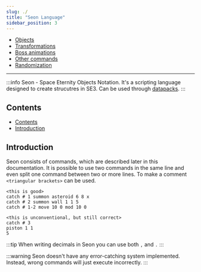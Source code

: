 ```yaml
---
slug: ./
title: "Seon Language"
sidebar_position: 3
---
```


-   [Objects](./Objects)
-   [Transformations](./Transformations)
-   [Boss animations](./BossAnimations)
-   [Other commands](./OtherCommands)
-   [Randomization](./Randomization)

---

:::info
Seon - Space Eternity Objects Notation. It's a scripting language designed to create strucutres in SE3.
Can be used through [datapacks](../DatapackInfo/).
:::

## Contents

- [Contents](#contents)
- [Introduction](#introduction)

## Introduction

Seon consists of commands, which are described later in this documentation. It is possible to use
two commands in the same line and even split one command between two or more lines. To make a comment
`<triangular brackets>` can be used.

```text showLineNumbers
<this is good>
catch # 1 summon asteroid 6 8 x
catch # 2 summon wall 1 1 5
catch # 1-2 move 10 0 mod 10 0

<this is unconventional, but still correct>
catch # 3
piston 1 1
5
```

:::tip
When writing decimals in Seon you can use both `,` and `.`
:::

:::warning
Seon doesn't have any error-catching system implemented. Instead, wrong commands will just execute incorrectly.
:::
